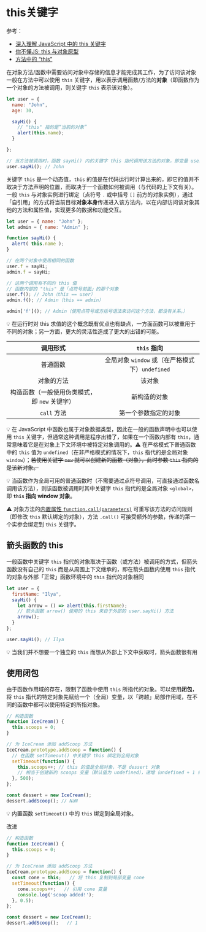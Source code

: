 # this关键字
参考：
* [深入理解 JavaScript 中的 this 关键字](https://www.cnblogs.com/rainman/archive/2009/05/03/1448392.html)
* [你不懂JS: this 与对象原型](https://github.com/getify/You-Dont-Know-JS/blob/1ed-zh-CN/this%20&%20object%20prototypes/ch2.md)
* [方法中的 “this”](https://zh.javascript.info/object-methods#fang-fa-zhong-de-this)

在对象方法/函数中需要访问对象中存储的信息才能完成其工作，为了访问该对象一般在方法中可以使用 `this` 关键字，用以表示调用函数/方法的**对象**（即函数作为一个对象的方法被调用，则关键字 `this` 表示该对象）。

```js
let user = {
  name: "John",
  age: 30,

  sayHi() {
    // "this" 指的是“当前的对象”
    alert(this.name);
  }

};

// 当方法被调用时，函数 sayHi() 内的关键字 this 指代调用该方法的对象，即变量 user 所引用的对象
user.sayHi(); // John
```

关键字 `this` 是一个动态值，`this` 的值是在代码运行时计算出来的，即它的值并不取决于方法声明的位置，而取决于一个函数如何被调用（与代码的上下文有关）。一般 `this` 与对象实例进行绑定（点符号 `.` 或中括号 `[]` 前方的对象实例），通过「自引用」的方式将当前目标**对象本身**传递进入该方法内，以在内部访问该对象其他的方法和属性值，实现更多的数据和功能交互。

```js
let user = { name: "John" };
let admin = { name: "Admin" };

function sayHi() {
  alert( this.name );
}

// 在两个对象中使用相同的函数
user.f = sayHi;
admin.f = sayHi;

// 这两个调用有不同的 this 值
// 函数内部的 "this" 是「点符号前面」的那个对象
user.f(); // John（this == user）
admin.f(); // Admin（this == admin）

admin['f'](); // Admin（使用点符号或方括号语法来访问这个方法，都没有关系。）
```

:bulb: 在运行时对 this 求值的这个概念既有优点也有缺点，一方面函数可以被重用于不同的对象；另一方面，更大的灵活性造成了更大的出错的可能。

|                            调用形式                             |                             `this` 指向                              |
| :-----------------------------------------------------------------: | :-----------------------------------------------------------------------: |
|                            普通函数                             | 全局对象 `window`   或（在严格模式下）`undefined` |
|                           对象的方法                           |                                 该对象                                 |
| 构造函数（一般使用伪类模式，即 `new` 关键字） |                            新构造的对象                             |
|                          `call` 方法                          |                      第一个参数指定的对象                       |

:bulb: 在 JavaScript 中函数也属于对象数据类型，因此在一般的函数声明中也可以使用 `this` 关键字，但通常这种调用是程序出错了，如果在一个函数内部有 `this`，通常意味着它是在对象上下文环境中被特定对象调用的。:warning: 在严格模式下普通函数中的 `this` 值为 `undefined`（在非严格模式的情况下，`this` 指代的是全局对象 `window`）；~~若使用关键字 `new` 就可以创建新的函数（对象），此时参数 `this` 指向的是该新对象。~~

:bulb: 当函数作为全局可用的普通函数时（不需要通过点符号调用，可直接通过函数名调用该方法），则该函数被调用时其中关键字 `this` 指代的是全局对象 `<global>`，即 **`this` 指向 window 对象**。

:warning: 对象方法的[内置属性 `function.call(parameters)`](https://developer.mozilla.org/zh-CN/docs/Web/JavaScript/Reference/Global_Objects/Function/call) 可重写该方法的访问规则（即修改 `this` 默认绑定的对象），方法 `.call()` 可接受额外的参数，传递的第一个实参会绑定到 `this` 关键字。

## 箭头函数的 this
一般函数中关键字 `this` 指代的对象取决于函数（或方法）被调用的方式，但箭头函数没有自己的 `this` 而是从周围上下文继承的，即在箭头函数内使用 `this` 指代的对象与外部「正常」函数环境中的 `this` 指代的对象相同

```js
let user = {
  firstName: "Ilya",
  sayHi() {
    let arrow = () => alert(this.firstName);
    // 箭头函数 arrow() 使用的 this 来自于外部的 user.sayHi() 方法
    arrow();
  }
};

user.sayHi(); // Ilya
```

:bulb: 当我们并不想要一个独立的 `this` 而想从外部上下文中获取时，箭头函数很有用

## 使用闭包
由于函数作用域的存在，限制了函数中使用 `this` 所指代的对象。可以使用**闭包**，将 `this` 指代的特定对象先赋给一个（全局）变量，以「跨越」局部作用域，在不同的函数中都可以使用特定的所指对象。

```js
// 构造函数
function IceCream() {
  this.scoops = 0;
}

// 为 IceCream 添加 addScoop 方法
IceCream.prototype.addScoop = function() {
  // 在函数 setTimeout() 中关键字 this 绑定到全局对象
  setTimeout(function() {
    this.scoops++; // this 的值是全局对象，不是 dessert 对象
    // 相当于创建新的 scoops 变量（默认值为 undefined），递增（undefined + 1 结果为 NaN）
  }, 500);
};

const dessert = new IceCream();
dessert.addScoop(); // NaN
```

:bulb: 内置函数 `setTimeout()` 中的 `this` 绑定到全局对象。

改进

```js
// 构造函数
function IceCream() {
  this.scoops = 0;
}

// 为 IceCream 添加 addScoop 方法
IceCream.prototype.addScoop = function() {
  const cone = this;   // 将 this 复制到局部变量 cone
  setTimeout(function() {
    cone.scoops++;   // 引用 cone 变量
    console.log('scoop added!');
  }, 0.5);
};

const dessert = new IceCream();
dessert.addScoop();   // 1
```